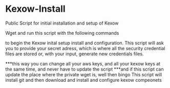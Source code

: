 Kexow-Install
=============

Public Script for initial installation and setup of Kexow

Wget and run this script with the following commands


to begin the Kexow inital setup install and configuration.
This script will ask you to provide your secret adress, which is where all the security credential files are stored
or, with your input, generate new credentials files.


***this way you can change all your aws keys, and all your kexow keys at the same time, and never have to update the script
***and if this script can update the place where the private wget is, well then bingo
This script will install git and then download and install and configure kexow compeonets
